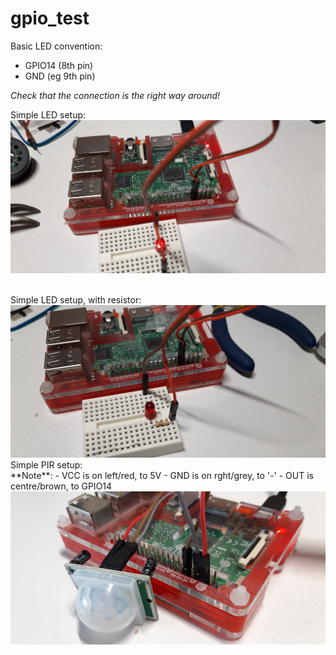 # gpio_test

Basic LED convention:
* GPIO14 (8th pin)
* GND (eg 9th pin)

_Check that the connection is the right way around!_


Simple LED setup:<br/>
<img src="https://raw.githubusercontent.com/richardbw/gpio_test/main/img/20210217_185251.jpg" width="550"/>


<br/>
Simple LED setup, with resistor:<br/>
<img src="https://raw.githubusercontent.com/richardbw/gpio_test/main/img/20210217_185640.jpg" width="550"/>

<br/>
Simple PIR setup:<br/>
**Note**: 
- VCC is on left/red, to 5V
- GND is on rght/grey, to '-'
- OUT is centre/brown, to GPIO14
<br/><img src="https://raw.githubusercontent.com/richardbw/gpio_test/main/img/20210220_155255.jpg" width="550"/>

